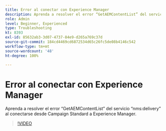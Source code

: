 ```yaml
---
title: Error al conectar con Experience Manager
description: Aprenda a resolver el error “GetAEMContentList” del servicio “nms:delivery” al conectarse desde Campaign Standard a Experience Manager.
role: Admin
level: Beginner, Experienced
type: Troubleshooting
kt: 8393
exl-id: 85632ab3-3d07-4737-84e9-d265a769c37d
source-git-commit: 184cd4469cd6872534d65c26fc5de08b4146c542
workflow-type: tm+mt
source-wordcount: '48'
ht-degree: 100%

---
```


# Error al conectar con Experience Manager

Aprenda a resolver el error “GetAEMContentList” del servicio “nms:delivery” al conectarse desde Campaign Standard a Experience Manager.

>[!VIDEO](https://video.tv.adobe.com/v/335897?quality=12)
